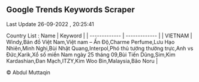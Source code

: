 

## Google Trends Keywords Scraper 
 
Last Update 26-09-2022 , 20:25:41

Country List :
 Name  | Keyword |
| ------------- | ------------- |
| VIETNAM | Windy,Bản đồ Việt Nam,Việt nam – Ấn Độ,Charme Perfume,Lưu Hạo Nhiên,Minh Nghi,Bùi Nhật Quang,Interpol,Phó thủ tướng thường trực,Anh vs Đức,Karik,Xổ số miền Nam ngày 25 tháng 09,Bùi Tiến Dũng,Sim,Kim Kardashian,Đan Mạch,ITZY,Kim Woo Bin,Malaysia,Bão Noru |



© Abdul Muttaqin 
